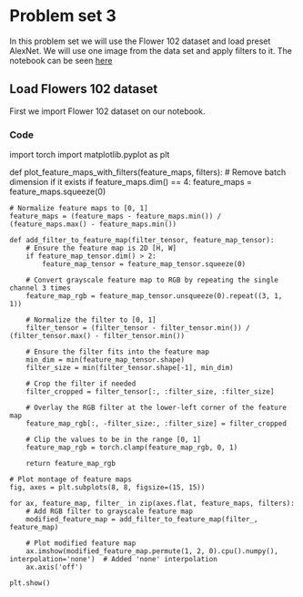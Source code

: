 # Problem set 3

In this problem set we will use the Flower 102 dataset and load preset AlexNet. We will use one image from the data set and apply filters to it.
The notebook can be seen [here](https://colab.research.google.com/drive/1ETB9I7qm8p_siwdpIFzHTf9Ai63XBMhT#scrollTo=qkMqr835N-W2)

## Load Flowers 102 dataset

First we import Flower 102 dataset on our notebook.

### Code

import torch
import matplotlib.pyplot as plt

def plot_feature_maps_with_filters(feature_maps, filters):
    # Remove batch dimension if it exists
    if feature_maps.dim() == 4:
        feature_maps = feature_maps.squeeze(0)

    # Normalize feature maps to [0, 1]
    feature_maps = (feature_maps - feature_maps.min()) / (feature_maps.max() - feature_maps.min())

    def add_filter_to_feature_map(filter_tensor, feature_map_tensor):
        # Ensure the feature map is 2D [H, W]
        if feature_map_tensor.dim() > 2:
            feature_map_tensor = feature_map_tensor.squeeze(0)

        # Convert grayscale feature map to RGB by repeating the single channel 3 times
        feature_map_rgb = feature_map_tensor.unsqueeze(0).repeat((3, 1, 1))

        # Normalize the filter to [0, 1]
        filter_tensor = (filter_tensor - filter_tensor.min()) / (filter_tensor.max() - filter_tensor.min())

        # Ensure the filter fits into the feature map
        min_dim = min(feature_map_tensor.shape)
        filter_size = min(filter_tensor.shape[-1], min_dim)

        # Crop the filter if needed
        filter_cropped = filter_tensor[:, :filter_size, :filter_size]

        # Overlay the RGB filter at the lower-left corner of the feature map
        feature_map_rgb[:, -filter_size:, :filter_size] = filter_cropped

        # Clip the values to be in the range [0, 1]
        feature_map_rgb = torch.clamp(feature_map_rgb, 0, 1)

        return feature_map_rgb

    # Plot montage of feature maps
    fig, axes = plt.subplots(8, 8, figsize=(15, 15))

    for ax, feature_map, filter_ in zip(axes.flat, feature_maps, filters):
        # Add RGB filter to grayscale feature map
        modified_feature_map = add_filter_to_feature_map(filter_, feature_map)

        # Plot modified feature map
        ax.imshow(modified_feature_map.permute(1, 2, 0).cpu().numpy(), interpolation='none')  # Added 'none' interpolation
        ax.axis('off')

    plt.show()

